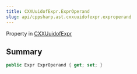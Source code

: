 ```yaml
---
title: CXXUuidofExpr.ExprOperand
slug: api/cppsharp.ast.cxxuuidofexpr.exproperand
---
```

Property in [CXXUuidofExpr](/api/cppsharp/ast/cxxuuidofexpr)

## Summary



```csharp
public Expr ExprOperand { get; set; }
```

